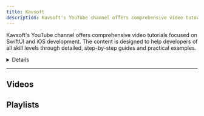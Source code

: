 ```yaml
---
title: Kavsoft
description: Kavsoft's YouTube channel offers comprehensive video tutorials focused on SwiftUI and iOS development. The content is designed to help developers of all skill levels through detailed, step-by-step guides and practical examples.
---
```


Kavsoft's YouTube channel offers comprehensive video tutorials focused on SwiftUI and iOS development. The content is designed to help developers of all skill levels through detailed, step-by-step guides and practical examples.

<details>
**URL:** https://www.youtube.com/@Kavsoft

**Authors:** `Kavsoft Team`

**Complexity Levels:**
   - **Beginner:** 40%
   - **Intermediate:** 40%
   - **Advanced:** 20%

**Frequency of Posting:** Weekly

**Types of Content:**
   - **Tutorials:** 80% (Step-by-step video guides)
   - **Live Streams:** 10% (Interactive coding sessions)
   - **News and Updates:** 10% (Latest trends and updates in iOS development)

**Additional Features:**
   - **Playlists:** Curated playlists for structured learning.
   - **Community Tab:** Engagement with viewers and updates.
</details>

<LinkCard title="Visit Kavsoft on YouTube" href="https://www.youtube.com/@Kavsoft" />

---

## Videos 

## Playlists

